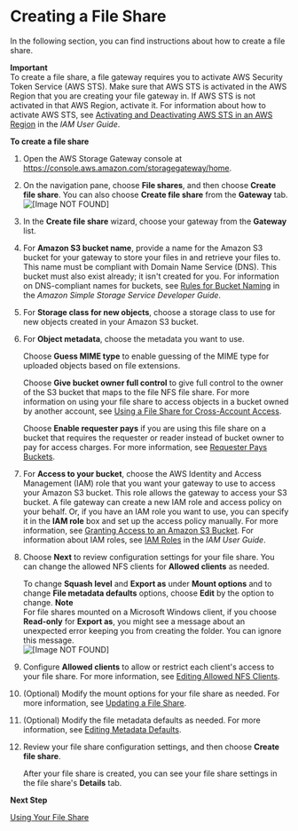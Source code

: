 # Creating a File Share<a name="GettingStartedCreateFileShare"></a>

In the following section, you can find instructions about how to create a file share\.

**Important**  
To create a file share, a file gateway requires you to activate AWS Security Token Service \(AWS STS\)\. Make sure that AWS STS is activated in the AWS Region that you are creating your file gateway in\. If AWS STS is not activated in that AWS Region, activate it\. For information about how to activate AWS STS, see [Activating and Deactivating AWS STS in an AWS Region](http://docs.aws.amazon.com/IAM/latest/UserGuide/id_credentials_temp_enable-regions.html) in the *IAM User Guide*\.

**To create a file share**

1. Open the AWS Storage Gateway console at [https://console\.aws\.amazon\.com/storagegateway/home](https://console.aws.amazon.com/storagegateway/)\.

1. On the navigation pane, choose **File shares**, and then choose **Create file share**\. You can also choose **Create file share** from the **Gateway** tab\.   
![\[Image NOT FOUND\]](http://docs.aws.amazon.com/storagegateway/latest/userguide/images/create-file-share.png)

1. In the **Create file share** wizard, choose your gateway from the **Gateway** list\.

1. For **Amazon S3 bucket name**, provide a name for the Amazon S3 bucket for your gateway to store your files in and retrieve your files to\. This name must be compliant with Domain Name Service \(DNS\)\. This bucket must also exist already; it isn't created for you\. For information on DNS\-compliant names for buckets, see [Rules for Bucket Naming](http://docs.aws.amazon.com/AmazonS3/latest/dev/BucketRestrictions.html#bucketnamingrules) in the *Amazon Simple Storage Service Developer Guide*\.

1. For **Storage class for new objects**, choose a storage class to use for new objects created in your Amazon S3 bucket\.

1. For **Object metadata**, choose the metadata you want to use\.

   Choose **Guess MIME type** to enable guessing of the MIME type for uploaded objects based on file extensions\.

   Choose **Give bucket owner full control** to give full control to the owner of the S3 bucket that maps to the file NFS file share\. For more information on using your file share to access objects in a bucket owned by another account, see [Using a File Share for Cross\-Account Access](managing-gateway-file.md#cross-account-access)\.

   Choose **Enable requester pays** if you are using this file share on a bucket that requires the requester or reader instead of bucket owner to pay for access charges\. For more information, see [Requester Pays Buckets](http://docs.aws.amazon.com/AmazonS3/latest/dev/RequesterPaysBuckets.html)\.

1. For **Access to your bucket**, choose the AWS Identity and Access Management \(IAM\) role that you want your gateway to use to access your Amazon S3 bucket\. This role allows the gateway to access your S3 bucket\. A file gateway can create a new IAM role and access policy on your behalf\. Or, if you have an IAM role you want to use, you can specify it in the **IAM role** box and set up the access policy manually\. For more information, see [Granting Access to an Amazon S3 Bucket](managing-gateway-file.md#grant-access-s3)\. For information about IAM roles, see [IAM Roles](http://docs.aws.amazon.com/IAM/latest/UserGuide/id_roles.html) in the *IAM User Guide*\. 

1. Choose **Next** to review configuration settings for your file share\. You can change the allowed NFS clients for **Allowed clients** as needed\. 

   To change **Squash level** and **Export as** under **Mount options** and to change **File metadata defaults** options, choose **Edit** by the option to change\.
**Note**  
For file shares mounted on a Microsoft Windows client, if you choose **Read\-only** for **Export as**, you might see a message about an unexpected error keeping you from creating the folder\. You can ignore this message\.  
![\[Image NOT FOUND\]](http://docs.aws.amazon.com/storagegateway/latest/userguide/images/review-file-share.png)  
  


1. Configure **Allowed clients** to allow or restrict each client's access to your file share\. For more information, see [Editing Allowed NFS Clients](managing-gateway-file.md#edit-nfs-client)\.

1. \(Optional\) Modify the mount options for your file share as needed\. For more information, see [Updating a File Share](managing-gateway-file.md#update-file-share)\.

1. \(Optional\) Modify the file metadata defaults as needed\. For more information, see [Editing Metadata Defaults](managing-gateway-file.md#edit-metadata-defaults)\.

1. Review your file share configuration settings, and then choose **Create file share**\. 

   After your file share is created, you can see your file share settings in the file share's **Details** tab\.

**Next Step**

[Using Your File Share](getting-started-use-fileshare.md)